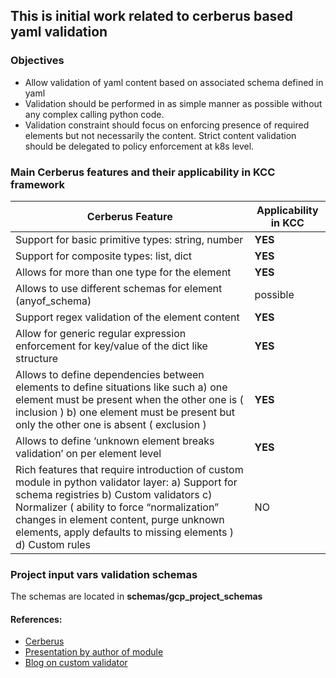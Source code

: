 ## This is initial work related to cerberus based yaml validation
### Objectives
* Allow validation of yaml content based on associated schema defined in yaml
* Validation should be performed in as simple manner as possible without any complex calling python code.
* Validation constraint should focus on enforcing presence of required elements but not necessarily the content. Strict content validation should be  delegated to policy enforcement at k8s level.

### Main Cerberus features and their applicability in KCC framework
| Cerberus Feature         | Applicability in KCC  |
| ------------- |-------------|
| Support for basic primitive types: string, number | **YES** |
| Support for composite types: list, dict | **YES** |
| Allows for more than one type for the element | **YES** |
| Allows to use different schemas for element (anyof_schema) | possible |
| Support regex validation of the element content |  **YES** |
| Allow for generic regular expression enforcement for key/value of the dict like structure | **YES** |
| Allows to define dependencies between elements to define situations like such a) one element must be present when the other one is ( inclusion )  b) one element must be present but only the other one is absent ( exclusion )| **YES** |
| Allows to define ‘unknown element breaks validation’ on per element level |  **YES** |
| Rich features that require introduction of custom module in python validator layer: a) Support for schema registries b) Custom validators c) Normalizer ( ability to force “normalization” changes in element content, purge unknown elements, apply defaults to missing elements ) d) Custom rules | NO |

### Project input vars validation schemas
The schemas are located in **schemas/gcp_project_schemas**

#### References:
* [Cerberus](https://docs.python-cerberus.org/en/stable/)
* [Presentation by author of module](https://www.youtube.com/watch?v=vlHAjIPvoT4)
* [Blog on custom validator](https://codingnetworker.com/2016/03/validate-json-data-using-cerberus/)